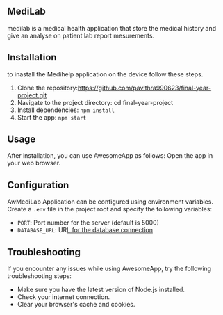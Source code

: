 ## MediLab 
medilab is a medical health application that store the medical history and give an analyse on patient lab report mesurements.  

## Installation
to inastall the Medihelp application on the device follow these steps. 
1. Clone the repository:https://github.com/pavithra990623/final-year-project.git
2. Navigate to the project directory: cd final-year-project
3. Install dependencies: `npm install`
4. Start the app: `npm start`

## Usage
After installation, you can use AwesomeApp as follows:
  Open the app in your web browser.

## Configuration
AwMediLab Application can be configured using environment variables. Create a `.env` file in the project root and specify the following variables:
- `PORT`: Port number for the server (default is 5000)
- `DATABASE_URL`: UR[L for the database connection](https://console.firebase.google.com/project/login-c057b/firestore/databases/-default-/data/~2FAuth~2F0qZXi728tznuf6Vb7zQJ)
  
## Troubleshooting
If you encounter any issues while using AwesomeApp, try the following troubleshooting steps:
- Make sure you have the latest version of Node.js installed.
- Check your internet connection.
- Clear your browser's cache and cookies.
